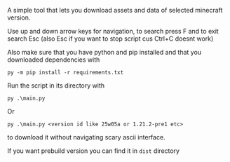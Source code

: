 A simple tool that lets you download assets and data of selected minecraft version.

Use up and down arrow keys for navigation, to search press F and to exit search Esc (also Esc if you want to stop script cus Ctrl+C doesnt work) 

Also make sure that you have python and pip installed and that you downloaded dependencies with
```
py -m pip install -r requirements.txt
```

Run the script in its directory with
```
py .\main.py
```


Or
```
py .\main.py <version id like 25w05a or 1.21.2-pre1 etc>
```
to download it without navigating scary ascii interface.

If you want prebuild version you can find it in `dist` directory